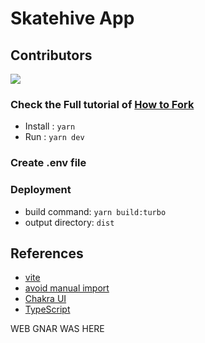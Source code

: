 # Skatehive App

## Contributors 

<a href="https://github.com/sktbrd/skateapp/graphs/contributors">
  <img src="https://contrib.rocks/image?repo=sktbrd/skateapp" />
</a>


### Check the Full tutorial of [How to Fork](https://docs.skatehive.app/docs/tutorial-extras/fork-skatehive)

- Install : `yarn`
- Run : `yarn dev`

### Create .env file 


### Deployment


- build command: `yarn build:turbo`
- output directory: `dist`



## References

- [vite](https://vitejs.dev)
- [avoid manual import](https://vitejs.dev/guide/features.html#jsx)
- [Chakra UI](https://chakra-ui.com/)
- [TypeScript](https://www.typescriptlang.org)


WEB GNAR WAS HERE 
